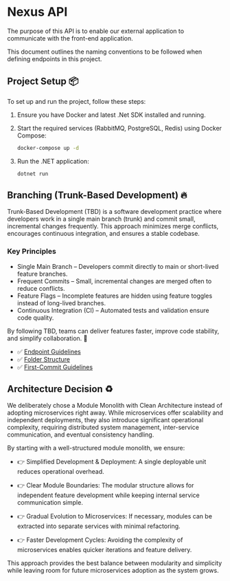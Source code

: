 # Nexus API

The purpose of this API is to enable our external application to communicate with the front-end application.

This document outlines the naming conventions to be followed when defining endpoints in this project.

## Project Setup 📦

To set up and run the project, follow these steps:

1. Ensure you have Docker and latest .Net SDK installed and running.
2. Start the required services (RabbitMQ, PostgreSQL, Redis) using Docker
   Compose:

   ```sh
   docker-compose up -d
   ```

3. Run the .NET application:

   ```sh
   dotnet run
   ```

## Branching (Trunk-Based Development) 🔥

Trunk-Based Development (TBD) is a software development practice where developers work in a single main branch (trunk) and commit small, incremental changes frequently. This approach minimizes merge conflicts, encourages
continuous integration, and ensures a stable codebase.

### Key Principles

- Single Main Branch – Developers commit directly to main or short-lived feature branches.
- Frequent Commits – Small, incremental changes are merged often to reduce conflicts.
- Feature Flags – Incomplete features are hidden using feature toggles instead of long-lived branches.
- Continuous Integration (CI) – Automated tests and validation ensure code quality.

By following TBD, teams can deliver features faster, improve code stability, and simplify collaboration. 🚀

- ✅ [Endpoint Guidelines](/docs/endpoint-guidelines.md)
- ✅ [Folder Structure](/docs/folder-structure.md)
- ✅ [First-Commit Guidelines](/docs/first-commit-guidelines.md)

## Architecture Decision ♻️

We deliberately chose a Module Monolith with Clean Architecture instead of adopting microservices right away. While microservices offer scalability and independent deployments, they also introduce significant operational complexity, requiring distributed system management, inter-service communication, and eventual consistency handling.

By starting with a well-structured module monolith, we ensure:

- 👉 Simplified Development & Deployment: A single deployable unit reduces operational overhead.

- 👉 Clear Module Boundaries: The modular structure allows for independent feature development while keeping internal service communication simple.

- 👉 Gradual Evolution to Microservices: If necessary, modules can be extracted into separate services with minimal refactoring.

- 👉 Faster Development Cycles: Avoiding the complexity of microservices enables quicker iterations and feature delivery.

This approach provides the best balance between modularity and simplicity while leaving room for future microservices adoption as the system grows.

